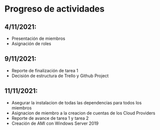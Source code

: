 # Progreso de actividades

## 4/11/2021:

- Presentación de miembros
- Asignación de roles

## 9/11/2021:

- Reporte de finalización de tarea 1
- Decisión de estructura de Trello y Github Project

## 11/11/2021:

- Asegurar la instalacion de todas las dependencias para todos los miembros
- Asignacion de miembro a la creacion de cuentas de los Cloud Providers
- Reporte de avance de tarea 1 y tarea 2
- Creación de AMI con Windows Server 2019
